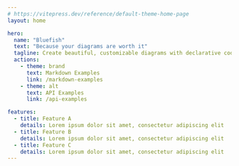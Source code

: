 ```yaml
---
# https://vitepress.dev/reference/default-theme-home-page
layout: home

hero:
  name: "Bluefish"
  text: "Because your diagrams are worth it"
  tagline: Create beautiful, customizable diagrams with declarative code
  actions:
    - theme: brand
      text: Markdown Examples
      link: /markdown-examples
    - theme: alt
      text: API Examples
      link: /api-examples

features:
  - title: Feature A
    details: Lorem ipsum dolor sit amet, consectetur adipiscing elit
  - title: Feature B
    details: Lorem ipsum dolor sit amet, consectetur adipiscing elit
  - title: Feature C
    details: Lorem ipsum dolor sit amet, consectetur adipiscing elit
---
```

